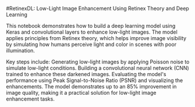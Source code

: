 #RetinexDL: Low-Light Image Enhancement Using Retinex Theory and Deep Learning

This notebook demonstrates how to build a deep learning model using Keras and convolutional layers to enhance low-light images. The model applies principles from Retinex theory, which helps improve image visibility by simulating how humans perceive light and color in scenes with poor illumination.

Key steps include:
Generating low-light images by applying Poisson noise to simulate low-light conditions.
Building a convolutional neural network (CNN) trained to enhance these darkened images.
Evaluating the model's performance using Peak Signal-to-Noise Ratio (PSNR) and visualizing the enhancements.
The model demonstrates up to an 85% improvement in image quality, making it a practical solution for low-light image enhancement tasks.
